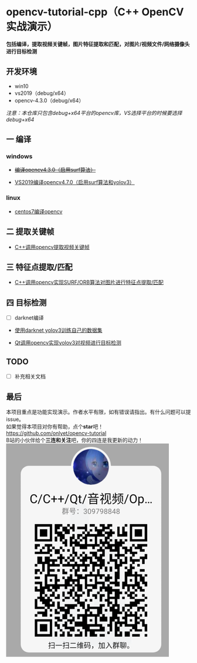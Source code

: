 # opencv-tutorial-cpp（C++ OpenCV实战演示）
**包括编译，提取视频关键帧，图片特征提取和匹配，对图片/视频文件/网络摄像头进行目标检测**

## 开发环境
* win10
* vs2019（debug/x64）
* opencv-4.3.0（debug/x64）

*注意：本仓库只包含debug+x64平台的opencv库，VS选择平台的时候要选择debug+x64*

## 一 编译
### windows
* ~~[编译opencv4.3.0（启用surf算法） ](编译opencv4.3.0（使用surf算法）.md)~~

* [VS2019编译opencv4.7.0（启用surf算法和yolov3）](VS2019编译opencv4.7.0（使用surf算法和yolov3）.md)

### linux
* [centos7编译opencv](centos7编译opencv.md)


## 二 提取关键帧
* [C++调用opencv提取视频关键帧](./opencv-tutorial-cpp/ExtractKeyFrame/README.md)


## 三 特征点提取/匹配
* [C++调用opencv实现SURF/ORB算法对图片进行特征点提取/匹配](./opencv-tutorial-cpp/FeaturePointDemo/README.md)


## 四 目标检测
- [ ] darknet编译

* [使用darknet yolov3训练自己的数据集](./使用darknet-yolov3训练自己的数据集.md)
  
* [Qt调用opencv实现yolov3对视频进行目标检测](./opencv-tutorial-cpp/ObjectDetect/Qt调用opencv实现yolov3对视频进行目标检测.md)

## TODO
- [ ] 补充相关文档

## 最后
本项目重点是功能实现演示。作者水平有限，如有错误请指出。有什么问题可以提issue。  
如果觉得本项目对你有帮助，点个**star**吧！  
https://github.com/onlyet/opencv-tutorial  
B站的小伙伴给个**三连和关注**吧，你的四连是我更新的动力！
![Q群](QQ.png)
